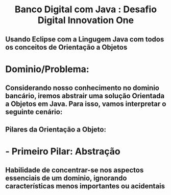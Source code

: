 <h1 align="center"> Banco Digital com Java : Desafio Digital Innovation One </h1>

## Usando Eclipse com a Lingugem Java com todos os conceitos de Orientação a Objetos

# Dominio/Problema:
## Considerando nosso conhecimento no dominio bancário, iremos abstrair uma solução Orientada a Objetos em Java. Para isso, vamos interpretar o seguinte cenário:
## 

## Pilares da Orientação a Objeto:
# - Primeiro Pilar: Abstração
## Habilidade de concentrar-se nos aspectos essenciais de um dominio, ignorando características menos importantes ou acidentais 
